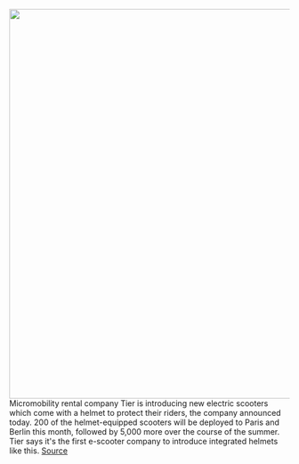<img src='https://cdn.vox-cdn.com/thumbor/Xmf-Bz-FeYieCHK0NyaC4V08yjY=/0x0:990x659/1200x800/filters:focal(416x251:574x409)/cdn.vox-cdn.com/uploads/chorus_image/image/66819818/smart_box_6.0.jpg' width='700px' /><br/>
Micromobility rental company Tier is introducing new electric scooters which come with a helmet to protect their riders, the company announced today. 200 of the helmet-equipped scooters will be deployed to Paris and Berlin this month, followed by 5,000 more over the course of the summer. Tier says it's the first e-scooter company to introduce integrated helmets like this.
<a href='https://www.theverge.com/2020/5/20/21264672/tier-electric-scooters-sharing-helmet-compartments-built-in'> Source <a/>